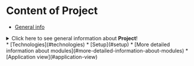 # Content of Project
* [General info](#general-info)
<details>
<summary>Click here to see general information about <b>Project</b>!</summary>
<b>Lorem ipsum</b>. Lorem ipsumLorem ipsumLorem ipsumLorem ipsumLorem
ipsumLorem ipsumLorem ipsumLorem ipsumLorem ipsumLorem ipsumLorem ipsumLorem
</details>
* [Technologies](#technologies)
* [Setup](#setup)
* [More detailed information about modules](#more-detailed-information-about-modules)
* [Application view](#application-view)
